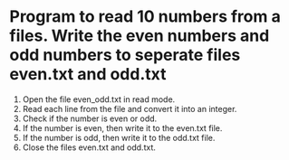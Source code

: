 # Program to read 10 numbers from a files. Write the even numbers and odd numbers to seperate files even.txt and odd.txt
1. Open the file even_odd.txt in read mode.
2. Read each line from the file and convert it into an integer.
3. Check if the number is even or odd.
4. If the number is even, then write it to the even.txt file.
5. If the number is odd, then write it to the odd.txt file.
6. Close the files even.txt and odd.txt.

